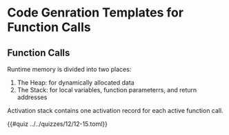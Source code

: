 # Code Genration Templates for Function Calls

## Function Calls
Runtime memory is divided into two places:
1. The Heap: for dynamically allocated data
2. The Stack: for local variables, function parameterrs, and return addresses

Activation stack contains one activation record for each active function call.

{{#quiz ../../quizzes/12/12-15.toml}}
